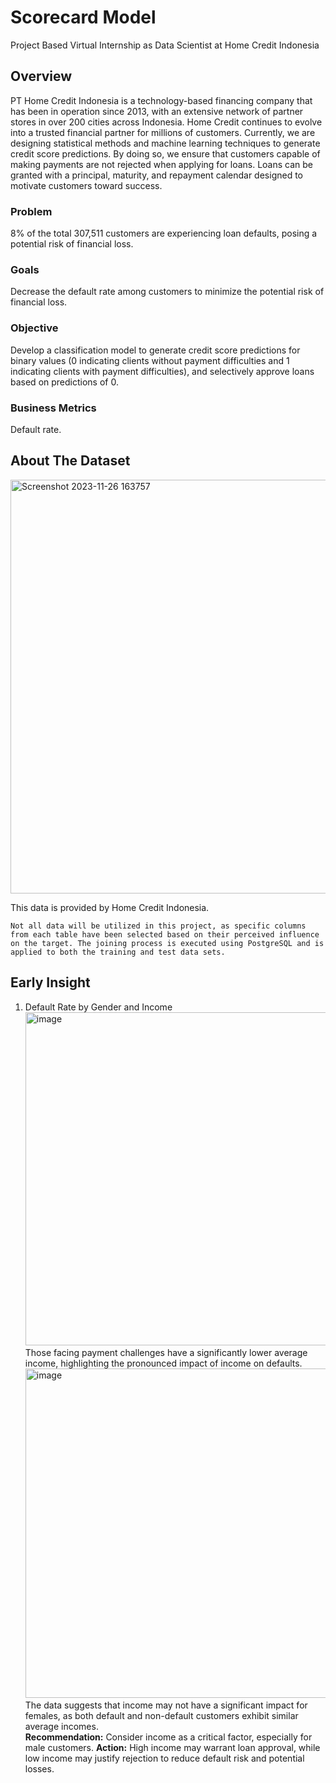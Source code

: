 # Scorecard Model
Project Based Virtual Internship as Data Scientist at Home Credit Indonesia

## Overview
PT Home Credit Indonesia is a technology-based financing company that has been in operation since 2013, with an extensive network of partner stores in over 200 cities across Indonesia. Home Credit continues to evolve into a trusted financial partner for millions of customers. Currently, we are designing statistical methods and machine learning techniques to generate credit score predictions. By doing so, we ensure that customers capable of making payments are not rejected when applying for loans. Loans can be granted with a principal, maturity, and repayment calendar designed to motivate customers toward success.
### Problem
8% of the total 307,511 customers are experiencing loan defaults, posing a potential risk of financial loss.
### Goals 
Decrease the default rate among customers to minimize the potential risk of financial loss.
### Objective 
Develop a classification model to generate credit score predictions for binary values (0 indicating clients without payment difficulties and 1 indicating clients with payment difficulties), and selectively approve loans based on predictions of 0.
### Business Metrics
Default rate.

## About The Dataset
<img width="662" alt="Screenshot 2023-11-26 163757" src="https://github.com/Anikmaulia/Scorecard-Model_DS.HCI/assets/129976138/2cdec96a-12a4-42a6-a5e6-c8c03f021506">

This data is provided by Home Credit Indonesia.
   
```
Not all data will be utilized in this project, as specific columns from each table have been selected based on their perceived influence on the target. The joining process is executed using PostgreSQL and is applied to both the training and test data sets.
```

## Early Insight 
1. Default Rate by Gender and Income  
   <img width="533" alt="image" src="https://github.com/Anikmaulia/Scorecard-Model_DS.HCI/assets/129976138/24c7e9a4-3547-4dcd-a094-5a95740d25bd">  
   Those facing payment challenges have a significantly lower average income, highlighting the pronounced impact of income on defaults.  
   <img width="527" alt="image" src="https://github.com/Anikmaulia/Scorecard-Model_DS.HCI/assets/129976138/2200291c-d4b8-4f85-a5d3-624c5e00693f">  
   The data suggests that income may not have a significant impact for females, as both default and non-default customers exhibit similar average incomes.  
   <b>Recommendation:</b> Consider income as a critical factor, especially for male customers.
   <b>Action:</b> High income may warrant loan approval, while low income may justify rejection to reduce default risk and potential losses.



